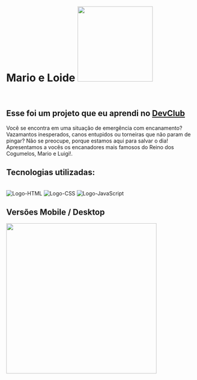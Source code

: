 <h1>Mario e Loide <img src="https://github.com/tiagomdr/Projeto-Mario/blob/master/img/icon.png?raw=true" width="200px" > </h1>
<br>
<h2>Esse foi um projeto que eu aprendi no <a href="https://rodolfomori.com.br/devclub">DevClub</a></h2>
<P>Você se encontra em uma situação de emergência com encanamento? Vazamantos inesperados, canos entupidos
                ou
                torneiras que não param de pingar? Não se preocupe, porque estamos aqui para salvar o dia! Apresentamos
                a
                vocês
                os encanadores mais famosos do Reino dos Cogumelos, Mario e Luigi!.</P>
<h2>Tecnologias utilizadas:</h2>             
<br>   
 <img src="https://img.shields.io/badge/HTML5-E34F26?style=for-the-badge&logo=html5&logoColor=white" alt="Logo-HTML">
 <img src="https://img.shields.io/badge/CSS3-1572B6?style=for-the-badge&logo=css3&logoColor=white" alt="Logo-CSS">
 <img src="https://img.shields.io/badge/JavaScript-F7DF1E?style=for-the-badge&logo=javascript&logoColor=black" alt="Logo-JavaScript">

  <h2>Versões Mobile / Desktop </h2>
<p> <img src="https://github.com/tiagomdr/Projeto-Mario/blob/master/img/mario_e_loide.png?raw=true" width="400px" style="display-inline-block"> </p>
